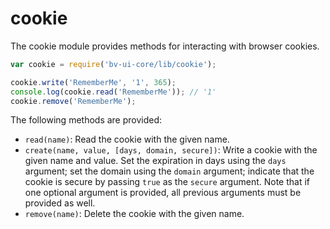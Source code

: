 # cookie

The cookie module provides methods for interacting with browser cookies.

```js
var cookie = require('bv-ui-core/lib/cookie');

cookie.write('RememberMe', '1', 365);
console.log(cookie.read('RememberMe')); // '1'
cookie.remove('RememberMe');
```

The following methods are provided:

- `read(name)`: Read the cookie with the given name.
- `create(name, value, [days, domain, secure])`: Write a cookie with the given
  name and value. Set the expiration in days using the `days` argument; set
  the domain using the `domain` argument; indicate that the cookie is secure
  by passing `true` as the `secure` argument. Note that if one optional
  argument is provided, all previous arguments must be provided as well.
- `remove(name)`: Delete the cookie with the given name.
